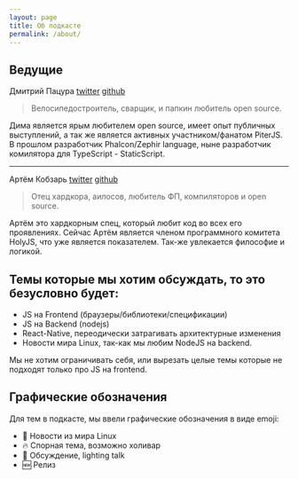 ```yaml
---
layout: page
title: Об подкасте
permalink: /about/
---
```


## Ведущие

Дмитрий Пацура [twitter](https://twitter.com/ovrweb) [github](https://github.com/ovr)

> Велосипедостроитель, сварщик, и папкин любитель open source.

Дима является ярым любителем open source, имеет опыт публичных выступлений, а так же является активных участником/фанатом PiterJS.
В прошлом разработчик Phalcon/Zephir language, ныне разработчик комилятора для TypeScript - StaticScript.

<hr />

Артём Кобзарь [twitter](https://twitter.com/rage_monk) [github](https://github.com/jsmonk)

> Отец хардкора, aилосов, любитель ФП, компиляторов и open source.

Артём это хардкорным спец, который любит код во всех его проявлениях. Сейчас Артём является
членом программного комитета HolyJS, что уже является показателем. Так-же увлекается философие и логикой.

## Темы которые мы хотим обсуждать, то это безусловно будет:

- JS на Frontend (браузеры/библиотеки/спецификации)
- JS на Backend (nodejs)
- React-Native, переодически затрагивать архитектурные изменения
- Новости мира Linux, так-как мы любим NodeJS на backend.

Мы не хотим ограничивать себя, или вырезать целые темы которые не подходят только про JS на frontend.

## Графические обозначения

Для тем в подкасте, мы ввели графические обозначения в виде emoji:

- 🐧 Новости из мира Linux
- 🔥 Спорная тема, возможно холивар
- 🤔 Обсуждение, lighting talk
- 🆕 Релиз
